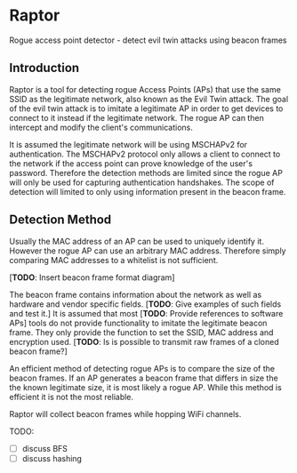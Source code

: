 # Raptor
Rogue access point detector - detect evil twin attacks using beacon frames

## Introduction

Raptor is a tool for detecting rogue Access Points (APs) that use the same SSID
as the legitimate network, also known as the Evil Twin attack.
The goal of the evil twin attack is to imitate a legitimate AP in order
to get devices to connect to it instead if the legitimate network. The rogue AP
can then intercept and modify the client's communications.

It is assumed the legitimate network will be using MSCHAPv2 for authentication.
The MSCHAPv2 protocol only allows a client to connect to the network if
the access point can prove knowledge of the user's password.
Therefore the detection methods are limited since the rogue AP will
only be used for capturing authentication handshakes.
The scope of detection will limited to only using information present in
the beacon frame.

## Detection Method
Usually the MAC address of an AP can be used to uniquely identify it.
However the rogue AP can use an arbitrary MAC address.
Therefore simply comparing MAC addresses to a whitelist is not sufficient.

[**TODO**: Insert beacon frame format diagram]

The beacon frame contains information about the network as well as hardware and vendor
specific fields. [**TODO**: Give examples of such fields and test it.]
It is assumed that most [**TODO**: Provide references to software APs] tools
do not provide functionality to imitate the legitimate beacon frame.
They only provide the function to set the SSID, MAC address and encryption used.
[**TODO**: Is is possible to transmit raw frames of a cloned beacon frame?]

An efficient method of detecting rogue APs is to compare the size of
the beacon frames. If an AP generates a beacon frame that differs in size
the the known legitimate size, it is most likely a rogue AP.
While this method is efficient it is not the most reliable.

Raptor will collect beacon frames while hopping WiFi channels.

TODO:
- [ ] discuss BFS
- [ ] discuss hashing
